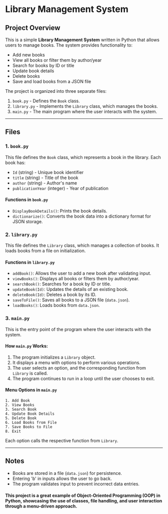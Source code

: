 # Library Management System

## Project Overview
This is a simple **Library Management System** written in Python that allows users to manage books. The system provides functionality to:
- Add new books
- View all books or filter them by author/year
- Search for books by ID or title
- Update book details
- Delete books
- Save and load books from a JSON file

The project is organized into three separate files:
1. `book.py` - Defines the `Book` class.
2. `library.py` - Implements the `Library` class, which manages the books.
3. `main.py` - The main program where the user interacts with the system.

---
## Files

### 1. `book.py`
This file defines the `Book` class, which represents a book in the library. Each book has:
- `Id` (string) - Unique book identifier
- `title` (string) - Title of the book
- `author` (string) - Author's name
- `publicationYear` (integer) - Year of publication

#### Functions in `book.py`
- `DisplayBookDetails()`: Prints the book details.
- `dictionarize()`: Converts the book data into a dictionary format for JSON storage.

### 2. `library.py`
This file defines the `Library` class, which manages a collection of books. It loads books from a file on initialization.

#### Functions in `library.py`
- `addBook()`: Allows the user to add a new book after validating input.
- `viewBooks()`: Displays all books or filters them by author/year.
- `searchBook()`: Searches for a book by ID or title.
- `updateBook(Id)`: Updates the details of an existing book.
- `deleteBook(Id)`: Deletes a book by its ID.
- `saveToFile()`: Saves all books to a JSON file (`data.json`).
- `loadBooks()`: Loads books from `data.json`.

### 3. `main.py`
This is the entry point of the program where the user interacts with the system.

#### How `main.py` Works:
1. The program initializes a `Library` object.
2. It displays a menu with options to perform various operations.
3. The user selects an option, and the corresponding function from `Library` is called.
4. The program continues to run in a loop until the user chooses to exit.

#### Menu Options in `main.py`
```
1. Add Book
2. View Books
3. Search Book
4. Update Book Details
5. Delete Book
6. Load Books from File
7. Save Books to File
8. Exit
```
Each option calls the respective function from `Library`.

---
## Notes
- Books are stored in a file (`data.json`) for persistence.
- Entering 'b' in inputs allows the user to go back.
- The program validates input to prevent incorrect data entries.

#### This project is a great example of **Object-Oriented Programming (OOP)** in Python, showcasing the use of classes, file handling, and user interaction through a menu-driven approach.

